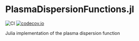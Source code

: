 # PlasmaDispersionFunctions.jl

![CI](https://github.com/jwscook/PlasmaDispersionFunctions.jl/workflows/CI/badge.svg)
[![codecov.io](http://codecov.io/github/jwscook/PlasmaDispersionFunctions.jl/coverage.svg?branch=master)](http://codecov.io/github/jwscook/PlasmaDispersionFunctions.jl?branch=master)

Julia implementation of the plasma dispersion function

